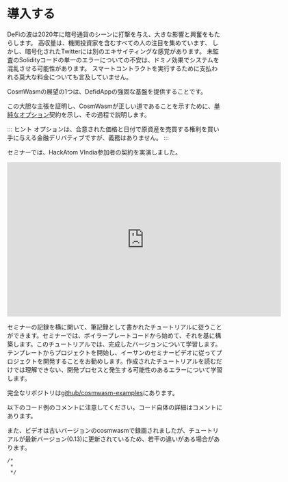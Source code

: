 # 導入する

DeFiの波は2020年に暗号通貨のシーンに打撃を与え、大きな影響と興奮をもたらします。
高収量は、機関投資家を含むすべての人の注目を集めています、
しかし、暗号化されたTwitterには別のエキサイティングな感覚があります。
未監査のSolidityコードの単一のエラーについての不安は、ドミノ効果でシステムを混乱させる可能性があります。
スマートコントラクトを実行するために支払われる莫大な料金についても言及していません。

CosmWasmの展望の1つは、DefidAppの強固な基盤を提供することです。

この大胆な主張を証明し、CosmWasmが正しい道であることを示すために、[単純なオプション](https://en.wikipedia.org/wiki/Option_(finance))契約を示し、その過程で説明します。

::: ヒント
オプションは、合意された価格と日付で原資産を売買する権利を買い手に与える金融デリバティブですが、義務はありません。
:::

セミナーでは、HackAtom VIndia参加者の契約を実演しました。

<iframe src = "https://player.vimeo.com/video/457486858" width = "640" height = "361" frameborder = "0" allow = "autoplay; fullscreen" allowfullscreen> </iframe>

セミナーの記録を横に開いて、筆記録として書かれたチュートリアルに従うことができます。セミナーでは、ボイラープレートコードから始めて、それを基に構築します。このチュートリアルでは、完成したバージョンについて学習します。
テンプレートからプロジェクトを開始し、イーサンのセミナービデオに従ってプロジェクトを開発することをお勧めします。作成されたチュートリアルを読むだけでは理解できない、開発プロセスと発生する可能性のあるエラーについて学習します。

完全なリポジトリは[github/cosmwasm-examples](https://github.com/CosmWasm/cosmwasm-examples)にあります。

以下のコード例のコメントに注意してください。コード自体の詳細はコメントにあります。

また、ビデオは古いバージョンのcosmwasmで録画されましたが、チュートリアルが最新バージョン(0.13)に更新されているため、若干の違いがある場合があります。

```
/*
 *
 */
```
